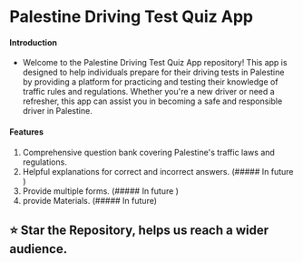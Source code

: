 # Palestine Driving Test Quiz App


#### Introduction

- Welcome to the Palestine Driving Test Quiz App repository! This app is designed to help individuals prepare for their driving tests in Palestine by providing a platform for practicing and testing their knowledge of traffic rules and regulations. Whether you're a new driver or need a refresher, this app can assist you in becoming a safe and responsible driver in Palestine.
  
#### Features

1. Comprehensive question bank covering Palestine's traffic laws and regulations.
2. Helpful explanations for correct and incorrect answers. (##### In future )
3. Provide multiple forms. (##### In future )
4. provide Materials. (##### In future)

## ⭐️ Star the Repository, helps us reach a wider audience.

